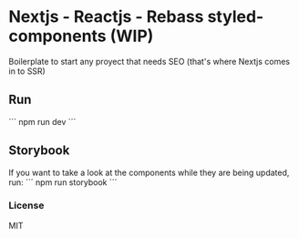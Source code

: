 # Nextjs - Reactjs - Rebass styled-components (WIP)
Boilerplate to start any proyect that needs SEO (that's where Nextjs comes in to SSR)

## Run
´´´ npm run dev ´´´

## Storybook
If you want to take a look at the components while they are being updated, run:
´´´ npm run storybook ´´´

### License

MIT
